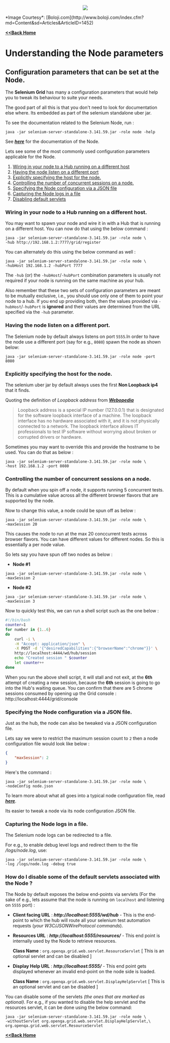 <p align="center"> 
<img src='./images/banner.jpg'>
</p>
*Image Courtesy*: [Boloji.com](http://www.boloji.com/index.cfm?md=Content&sd=Articles&ArticleID=1452)

[**<<Back Home**](./README.md)

# Understanding the Node parameters

## Configuration parameters that can be set at the Node.

The **Selenium Grid** has many a configuration parameters that would help you to tweak its behaviour to suite your needs.

The good part of all this is that you don't need to look for documentation else where. Its embedded as part of the selenium standalone uber jar.

To see the documentation related to the Selenium Node, run :

```
java -jar selenium-server-standalone-3.141.59.jar -role node -help
```

See [**_here_**](./NODE_CONFIG_DOC.md) for the documentation of the Node.

Lets see some of the most commonly used configuration parameters applicable for the Node.

1. [Wiring in your node to a Hub running on a different host](#wirein)
2. [Having the node listen on a different port](#differentport)
3. [Explicitly specifying the host for the node.](#specifyhost)
4. [Controlling the number of concurrent sessions on a node.](#maxsession)
5. [Specifying the Node configuration via a JSON file](#jsonconfig)
6. [Capturing the Node logs in a file](#logfile)
7. [Disabling default servlets](#disableservlets)

### Wiring in your node to a Hub running on a different host. <a name='wirein'></a>

You may want to spawn your node and wire it in with a Hub that is running on a different host. You can now do that using the below command :

```
java -jar selenium-server-standalone-3.141.59.jar -role node \
-hub http://192.168.1.2:7777/grid/register
```

You can alternately do this using the below command as well :

```
java -jar selenium-server-standalone-3.141.59.jar -role node \
-hubHost 192.168.1.2 -hubPort 7777
```

The `-hub` (or) the `-hubHost`/`-hubPort` combination parameters is usually not required if your node is running on the same machine as your hub.

Also remember that these two sets of configuration parameters are meant to be mutually exclusive, i.e., you should use only one of them to point your node to a hub. If you end up providing both, then the values provided via `-hubHost`/`-hubPort` is **ignored** and their values are determined from the URL specified via the `-hub` parameter.

### Having the node listen on a different port.<a name='differentport'></a>
The Selenium node by default always listens on port `5555`.In order to have the node use a different port (say for e.g., `8080`) spawn the node as shown below:

```
java -jar selenium-server-standalone-3.141.59.jar -role node -port 8080
```

### Explicitly specifying the host for the node.<a name='specifyhost'></a>

The selenium uber jar by default always uses the first **Non Loopback ip4** that it finds.

Quoting the definition of _Loopback address_ from [**_Webopedia_**](http://www.webopedia.com/TERM/L/loopback_address.html)

> Loopback address is a special IP number (127.0.0.1) that is designated for the software loopback interface of a machine. The loopback interface has no hardware associated with it, and it is not physically connected to a network. The loopback interface allows IT professionals to test IP software without worrying about broken or corrupted drivers or hardware.

Sometimes you may want to override this and provide the hostname to be used. You can do that as below :

```
java -jar selenium-server-standalone-3.141.59.jar -role node \
-host 192.168.1.2 -port 8080
```

### Controlling the number of concurrent sessions on a node.<a name='maxsession'></a>

By default when you spin off a node, it supports running 5 concurrent tests. This is a cumulative value across all the different browser flavors that are supported by the node.

Now to change this value, a node could be spun off as below :

```
java -jar selenium-server-standalone-3.141.59.jar -role node \
-maxSession 20
```

This causes the node to run at the max 20 conccurrent tests across browser flavors. You can have different values for different nodes. So this is essentially a per node value. 

So lets say you have spun off two nodes as below :

* **Node #1**

```
java -jar selenium-server-standalone-3.141.59.jar -role node \
-maxSession 2
```
* **Node #2**

```
java -jar selenium-server-standalone-3.141.59.jar -role node \
-maxSession 3
```

Now to quickly test this, we can run a shell script such as the one below :

```sh
#!/bin/bash
counter=1
for number in {1..6}
do
    curl -i \
    -H "Accept: application/json" \
    -X POST -d '{"desiredCapabilities":{"browserName":"chrome"}}' \
    http://localhost:4444/wd/hub/session
    echo "Created session " $counter
    let counter++
done 
```

When you run the above shell script, it will stall and not exit, at the **6th** attempt of creating a new session, because the **6th** session is going to go into the Hub's waiting queue. You can confirm that there are 5 chrome sessions consumed by opening up the Grid console : http://localhost:4444/grid/console

### Specifying the Node configuration via a JSON file. <a name='jsonconfig'></a>
Just as the hub, the node can also be tweaked via a JSON configuration file.


Lets say we were to restrict the maximum session count to `2` then a node configuration file would look like below :

```json
{
    "maxSession": 2
}
``` 

Here's the command : 

```
java -jar selenium-server-standalone-3.141.59.jar -role node \
-nodeConfig node.json
```

To learn more about what all goes into a typical node configuration file, read [**_here_**](./NODE_CONFIG_JSON.md).

Its easier to tweak a node via its node configuration JSON file.

### Capturing the Node logs in a file. <a name='logfile'></a>

The Selenium node logs can be redirected to a file.

For e.g., to enable debug level logs and redirect them to the file _/logs/node.log_, use:

```
java -jar selenium-server-standalone-3.141.59.jar -role node \
-log /logs/node.log -debug true
```

### How do I disable some of the default servlets associated with the Node ? <a name='disableservlets'></a>

The Node by default exposes the below end-points via servlets (For the sake of e.g., lets assume that the node is running on `localhost` and listening on `5555` port) : 

* **Client facing URL** : **_http://localhost:5555/wd/hub_** - This is the end-point to which the hub will route all your selenium test automation requests (*your W3C/JSONWireProtocol commands*). 
* **Resources URL** : **_http://localhost:5555/resources/_** - This end point is internally used by the Node to retrieve resources.

  **Class Name** : `org.openqa.grid.web.servlet.ResourceServlet` [ This is an optional servlet and can be disabled ]

* **Display Help URL** : **_http://localhost:5555/_** - This end point gets displayed whenever an invalid end-point on the node side is loaded. 

  **Class Name** : `org.openqa.grid.web.servlet.DisplayHelpServlet` [ This is an optional servlet and can be disabled ]

You can disable some of the servlets _(the ones that are marked as optional)_. For e.g., if you wanted to disable the help servlet and the resources servlet, it can be done using the below command:

```
java -jar selenium-server-standalone-3.141.59.jar -role node \
-withoutServlet org.openqa.grid.web.servlet.DisplayHelpServlet,\
org.openqa.grid.web.servlet.ResourceServlet
```

[**<<Back Home**](./README.md)
